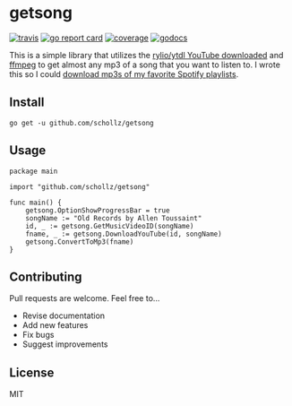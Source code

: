 # getsong

[![travis](https://travis-ci.org/schollz/getsong.svg?branch=master)](https://travis-ci.org/schollz/getsong) 
[![go report card](https://goreportcard.com/badge/github.com/schollz/getsong)](https://goreportcard.com/report/github.com/schollz/getsong) 
[![coverage](https://img.shields.io/badge/coverage-46%25-yellow.svg)](https://gocover.io/github.com/schollz/getsong)
[![godocs](https://godoc.org/github.com/schollz/getsong?status.svg)](https://godoc.org/github.com/schollz/getsong) 

This is a simple library that utilizes the [rylio/ytdl YouTube downloaded](https://github.com/rylio/ytdl) and [ffmpeg](https://www.ffmpeg.org/) to get almost any mp3 of a song that you want to listen to. I wrote this so I could [download mp3s of my favorite Spotify playlists](https://github.com/schollz/spotifydownload).

## Install

```
go get -u github.com/schollz/getsong
```

## Usage 


```golang
package main

import "github.com/schollz/getsong"

func main() {
	getsong.OptionShowProgressBar = true
	songName := "Old Records by Allen Toussaint"
	id, _ := getsong.GetMusicVideoID(songName)
	fname, _ := getsong.DownloadYouTube(id, songName)
	getsong.ConvertToMp3(fname)
}
```

## Contributing

Pull requests are welcome. Feel free to...

- Revise documentation
- Add new features
- Fix bugs
- Suggest improvements

## License

MIT
